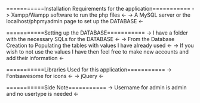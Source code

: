 ===========Installation Requirements for the application===========
-> Xampp/Wampp software to run the php files <-
-> A MySQL server or the localhost/phpmyadmin page to set up the DATABASE <-

===========Setting up the DATABASE===========
-> I have a folder with the necessary SQLs for the DATABASE <-
-> From the Database Creation to Populating the tables with values I have already used <-
-> If you wish to not use the values I have then feel free to make new accounts and add their information <-

===========Libraries Used for this application===========
-> Fontsawesome for icons <-
-> jQuery <-

===========Side Note===========
-> Username for admin is admin and no usertype is needed <-

